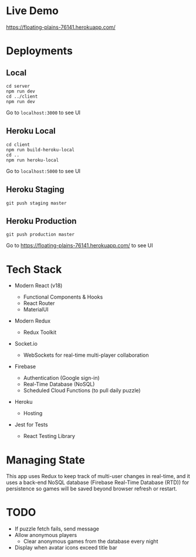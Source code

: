 # Live Demo

https://floating-plains-76141.herokuapp.com/

# Deployments

## Local
```
cd server
npm run dev
cd ../client
npm run dev
```
Go to `localhost:3000` to see UI

## Heroku Local
```
cd client
npm run build-heroku-local
cd ..
npm run heroku-local
```
Go to `localhost:5000` to see UI

## Heroku Staging
```
git push staging master
```

## Heroku Production
```
git push production master
```
Go to https://floating-plains-76141.herokuapp.com/ to see UI

# Tech Stack

* Modern React (v18)
  * Functional Components & Hooks
  * React Router
  * MaterialUI 
* Modern Redux
  * Redux Toolkit
* Socket.io
  * WebSockets for real-time multi-player collaboration
* Firebase 
  * Authentication (Google sign-in)
  * Real-Time Database (NoSQL)
  * Scheduled Cloud Functions (to pull daily puzzle)
* Heroku  
  * Hosting

* Jest for Tests
  * React Testing Library


# Managing State

This app uses Redux to keep track of multi-user changes in real-time, and it uses a back-end NoSQL database (Firebase Real-Time Database (RTD)) for persistence so games will be saved beyond browser refresh or restart. 

# TODO

* If puzzle fetch fails, send message
* Allow anonymous players
  * Clear anonymous games from the database every night
* Display when avatar icons exceed title bar




